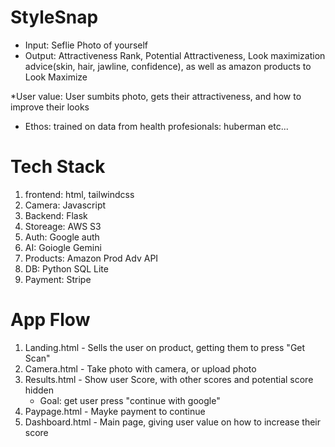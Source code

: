 # StyleSnap
* Input: Seflie Photo of yourself
* Output: Attractiveness Rank, Potential Attractiveness, Look maximization advice(skin, hair, jawline, confidence), as well as amazon products to Look Maximize

*User value: User sumbits photo, gets their attractiveness, and how to improve their looks
* Ethos: trained on data from health profesionals: huberman etc...

# Tech Stack
1. frontend: html, tailwindcss
2. Camera: Javascript
3. Backend: Flask
4. Storeage: AWS S3
5. Auth: Google auth
6. AI: Goiogle Gemini
7. Products: Amazon Prod Adv API
8. DB: Python SQL Lite
9. Payment: Stripe

# App Flow
1. Landing.html - Sells the user on product, getting them to press "Get Scan"
2. Camera.html - Take photo with camera, or upload photo
3. Results.html - Show user Score, with other scores and potential score hidden
   * Goal: get user press "continue with google"
4. Paypage.html - Mayke payment to continue
5. Dashboard.html - Main page, giving user value on how to increase their score

